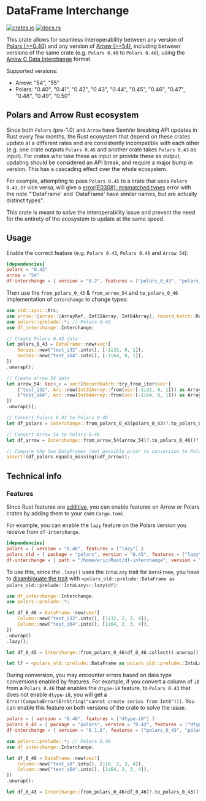 # DataFrame Interchange

[![crates.io](https://img.shields.io/crates/v/df-interchange)](https://crates.io/crates/df-interchange) [![docs.rs](https://img.shields.io/docsrs/df-interchange)](https://docs.rs/df-interchange/latest/df_interchange/index.html)

This crate allows for seamless interoperability between any version of [Polars (>=0.40)](https://docs.rs/polars/latest/polars/) and any version of [Arrow (>=54)](https://docs.rs/arrow/latest/arrow/), including between versions of the same crate (e.g. `Polars 0.40` to `Polars 0.46`), using the [Arrow C Data Interchange](https://arrow.apache.org/docs/format/CDataInterface.html) format.

Supported versions:
* Arrow: "54", "55"
* Polars: "0.40", "0.41", "0.42", "0.43", "0.44", "0.45", "0.46", "0.47", "0.48", "0.49", "0.50"

## Polars and Arrow Rust ecosystem

Since both `Polars` (pre-1.0) and `Arrow` have SemVer breaking API updates in Rust every few months, the Rust ecosystem that depend on these crates update at a different rates and are consistently incompatible with each other (e.g. one crate outputs `Polars 0.45` and another crate takes `Polars 0.43` as input). For crates who take these as input or provide these as output, updating should be considered an API break, and require a major bump in version. This has a cascading effect over the whole ecosystem.

For example, attempting to pass `Polars 0.45` to a crate that uses `Polars 0.43`, or vice versa, will give a [error[E0308]: mismatched types](https://doc.rust-lang.org/error_codes/E0308.html) error with the note "'DataFrame' and 'DataFrame' have similar names, but are actually distinct types". 

This crate is meant to solve the interoperability issue and prevent the need for the entirety of the ecosystem to update at the same speed.

## Usage

Enable the correct feature (e.g. `Polars 0.43`, `Polars 0.46` and `Arrow 54`):

```toml
[dependencies]
polars = "0.43"
arrow = "54"
df-interchange = { version = "0.2", features = ["polars_0_43", "polars_0_46", "arrow_54"] }
```

Then use the `from_polars_0_43` & `from_arrow_54` and `to_polars_0_46` implementation of `Interchange` to change types:

```Rust
use std::sync::Arc; 
use arrow::{array::{ArrayRef, Int32Array, Int64Array}, record_batch::RecordBatch}; // Arrow 54
use polars::prelude::*; // Polars 0.43
use df_interchange::Interchange;

// Create Polars 0.43 data
let polars_0_43 = DataFrame::new(vec![
    Series::new("test_i32".into(), [-1i32, 0, 1]),
    Series::new("test_i64".into(), [-1i64, 0, 1]),
])
.unwrap();

// Create arrow 54 data
let arrow_54: Vec<_> = vec![RecordBatch::try_from_iter(vec![
    ("test_i32", Arc::new(Int32Array::from(vec![-1i32, 0, 1])) as ArrayRef),
    ("test_i64", Arc::new(Int64Array::from(vec![-1i64, 0, 1])) as ArrayRef),
])
.unwrap()];

// Convert Polars 0.43 to Polars 0.46
let df_polars = Interchange::from_polars_0_43(polars_0_43)?.to_polars_0_46()?;

// Convert Arrow 54 to Polars 0.46
let df_arrow = Interchange::from_arrow_54(arrow_54)?.to_polars_0_46()?;

// Compare the two DataFrames (not possible prior to conversion to Polars 0.46)
assert!(df_polars.equals_missing(&df_arrow));

```

## Technical info

### Features

Since Rust features are [additive](https://doc.rust-lang.org/cargo/reference/features.html#feature-unification), you can enable features on Arrow or Polars crates by adding them to your own `Cargo.toml`.

For example, you can enable the `lazy` feature on the Polars version you receive from `df-interchange`.

```toml
[dependencies]
polars = { version = "0.46", features = ["lazy"] }
polars_old = { package = "polars", version = "0.45", features = ["lazy"] }
df-interchange = { path = "/home/eric/Rust/df-interchange", version = "0.1.0", features = ["polars_0_45", "polars_0_46"] }
```

To use this, since the `.lazy()` uses the `IntoLazy` trait for `DataFrame`, you have to [disambiguate the trait](https://doc.rust-lang.org/rust-by-example/trait/disambiguating.html) with `<polars_old::prelude::DataFrame as polars_old::prelude::IntoLazy>::lazy(df)`:

```Rust
use df_interchange::Interchange;
use polars::prelude::*;

let df_0_46 = DataFrame::new(vec![
    Column::new("test_i32".into(), [1i32, 2, 3, 4]),
    Column::new("test_i64".into(), [1i64, 2, 3, 4]),
])
.unwrap()
.lazy();

let df_0_45 = Interchange::from_polars_0_46(df_0_46.collect().unwrap())?.to_polars_0_45()?;

let lf = <polars_old::prelude::DataFrame as polars_old::prelude::IntoLazy>::lazy(df_0_45);
```

During conversion, you may encounter errors based on data type conversions enabled by features. For example, if you convert a column of `i8` from a `Polars 0.46` that enables the `dtype-i8` feature, to `Polars 0.43` that does not enable `dtype-i8`, you will get a `Error(ComputeError(ErrString("cannot create series from Int8")))`. You can enable this feature on both versions of the crate to solve the issue.

```toml
polars = { version = "0.46", features = ["dtype-i8"] }
polars_0_43 = { package = "polars", version = "0.43", features = ["dtype-i8"] }
df-interchange = { version = "0.1.0", features = ["polars_0_43", "polars_0_46"] }
```

```Rust
use polars::prelude::*; // Polars 0.46
use df_interchange::Interchange; 

let df_0_46 = DataFrame::new(vec![
    Column::new("test_i8".into(), [1i8, 2, 3, 4]),
    Column::new("test_i64".into(), [1i64, 2, 3, 4]),
])
.unwrap();

let df_0_43 = Interchange::from_polars_0_46(df_0_46)?.to_polars_0_43()?;
```
